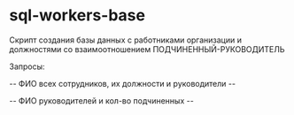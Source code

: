 # sql-workers-base

Скрипт создания базы данных с работниками организации и должностями со взаимоотношением ПОДЧИНЕННЫЙ-РУКОВОДИТЕЛЬ

Запросы:

-- ФИО всех сотрудников, их должности и руководители --

-- ФИО руководителей и кол-во подчиненных --

